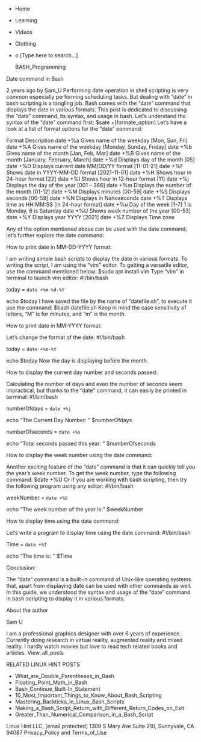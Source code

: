 





















































* Home
* Learning
* Videos
* Clothing
*
  o [Type here to search...]


   BASH_Programming


Date command in Bash

2 years ago
by Sam_U
Performing date operation in shell scripting is very common especially
performing scheduling tasks. But dealing with “date” in bash scripting is a
tangling job. Bash comes with the “date” command that displays the date in
various formats.
This post is dedicated to discussing the “date” command, its syntax, and usage
in bash. Let’s understand the syntax of the “date” command first:
$sate +[formate_option]
Let’s have a look at a list of format options for the “date” command:

Format   Description
date +%a Gives name of the weekday [Mon, Sun, Fri]
date +%A Gives name of the weekday [Monday, Sunday, Friday]
date +%b Gives name of the month [Jan, Feb, Mar]
date +%B Gives name of the month [January, February, March]
date +%d Displays day of the month [05]
date +%D Displays current date MM/DD/YY format [11-01-21]
date +%F Shows date in YYYY-MM-DD format [2021-11-01]
date +%H Shows hour in 24-hour format [22]
date +%I Shows hour in 12-hour format [11]
date +%j Displays the day of the year [001 – 366]
date +%m Displays the number of the month [01-12]
date +%M Displays minutes [00-59]
date +%S Displays seconds [00-59]
date +%N Displays in Nanoseconds
date +%T Displays time as HH:MM:SS [in 24-hour format]
date +%u Day of the week [1-7] 1 is Monday, 6 is Saturday
date +%U Shows week number of the year [00-53]
date +%Y Displays year YYYY [2021]
date +%Z Displays Time zone

Any of the option mentioned above can be used with the date command; let’s
further explore the date command:

How to print date in MM-DD-YYYY format:

I am writing simple bash scripts to display the date in various formats. To
writing the script, I am using the “vim” editor. To getting a versatile editor,
use the command mentioned below:
$sudo apt install vim
Type “vim” in terminal to launch vim editor:
#!/bin/bash

today = `date +%m-%d-%Y`

echo $today
I have saved the file by the name of “datefile.sh”, to execute it use the
command:
$bash datefile.sh
Keep in mind the case sensitivity of letters, “M” is for minutes, and “m” is
the month.

How to print date in MM-YYYY format:

Let’s change the format of the date:
#!/bin/bash

today = `date +%m-%Y`

echo $today
Now the day is displaying before the month.

How to display the current day number and seconds passed:

Calculating the number of days and even the number of seconds seem impractical,
but thanks to the “date” command, it can easily be printed in terminal:
#!/bin/bash

numberOfdays = `date +%j`

echo “The Current Day Number: “ $numberOfdays

numberOfseconds = `date +%s`

echo “Total seconds passed this year: “ $numberOfseconds

How to display the week number using the date command:

Another exciting feature of the “date” command is that it can quickly tell you
the year’s week number. To get the week number, type the following command:
$date +%U
Or if you are working with bash scripting, then try the following program using
any editor:
#!/bin/bash

weekNumber = `date +%U`

echo “The week number of the year is:” $weekNumber

How to display time using the date command:

Let’s write a program to display time using the date command:
#!/bin/bash

Time = `date +%T`

echo “The time is: ” $Time

Conclusion:

The “date” command is a built-in command of Unix-like operating systems that,
apart from displaying date can be used with other commands as well. In this
guide, we understood the syntax and usage of the “date” command in bash
scripting to display it in various formats.


About the author


Sam U

I am a professional graphics designer with over 6 years of experience.
Currently doing research in virtual reality, augmented reality and mixed
reality.
I hardly watch movies but love to read tech related books and articles.
View_all_posts

RELATED LINUX HINT POSTS


* What_are_Double_Parentheses_in_Bash
* Floating_Point_Math_in_Bash
* Bash_Continue_Built-In_Statement
* 10_Most_Important_Things_to_Know_About_Bash_Scripting
* Mastering_Backticks_in_Linux_Bash_Scripts
* Making_a_Bash_Script_Return_with_Different_Return_Codes_on_Exit
* Greater_Than_Numerical_Comparison_in_a_Bash_Script

Linux Hint LLC, [email protected]
1309 S Mary Ave Suite 210, Sunnyvale, CA 94087
 Privacy_Policy and Terms_of_Use

